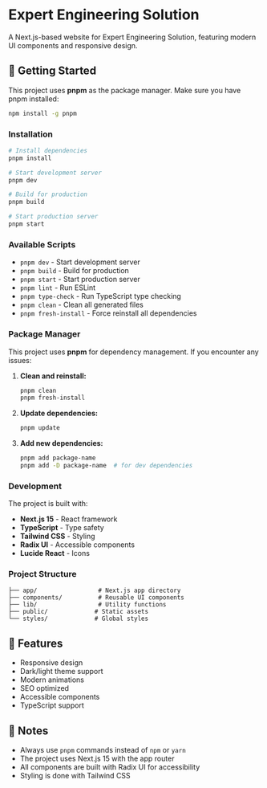 # Expert Engineering Solution

A Next.js-based website for Expert Engineering Solution, featuring modern UI components and responsive design.

## 🚀 Getting Started

This project uses **pnpm** as the package manager. Make sure you have pnpm installed:

```bash
npm install -g pnpm
```

### Installation

```bash
# Install dependencies
pnpm install

# Start development server
pnpm dev

# Build for production
pnpm build

# Start production server
pnpm start
```

### Available Scripts

- `pnpm dev` - Start development server
- `pnpm build` - Build for production
- `pnpm start` - Start production server
- `pnpm lint` - Run ESLint
- `pnpm type-check` - Run TypeScript type checking
- `pnpm clean` - Clean all generated files
- `pnpm fresh-install` - Force reinstall all dependencies

### Package Manager

This project uses **pnpm** for dependency management. If you encounter any issues:

1. **Clean and reinstall:**

   ```bash
   pnpm clean
   pnpm fresh-install
   ```

2. **Update dependencies:**

   ```bash
   pnpm update
   ```

3. **Add new dependencies:**
   ```bash
   pnpm add package-name
   pnpm add -D package-name  # for dev dependencies
   ```

### Development

The project is built with:

- **Next.js 15** - React framework
- **TypeScript** - Type safety
- **Tailwind CSS** - Styling
- **Radix UI** - Accessible components
- **Lucide React** - Icons

### Project Structure

```
├── app/                 # Next.js app directory
├── components/          # Reusable UI components
├── lib/                 # Utility functions
├── public/             # Static assets
└── styles/             # Global styles
```

## 🎨 Features

- Responsive design
- Dark/light theme support
- Modern animations
- SEO optimized
- Accessible components
- TypeScript support

## 📝 Notes

- Always use `pnpm` commands instead of `npm` or `yarn`
- The project uses Next.js 15 with the app router
- All components are built with Radix UI for accessibility
- Styling is done with Tailwind CSS
